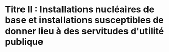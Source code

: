 # Titre II : Installations nucléaires de base et installations susceptibles de donner lieu à des servitudes d'utilité publique 

